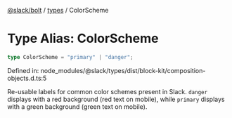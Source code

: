 [@slack/bolt](../../../../index.md) / [types](../index.md) / ColorScheme

# Type Alias: ColorScheme

```ts
type ColorScheme = "primary" | "danger";
```

Defined in: node\_modules/@slack/types/dist/block-kit/composition-objects.d.ts:5

Re-usable labels for common color schemes present in Slack. `danger` displays with a red background (red text on
mobile), while `primary` displays with a green background (green text on mobile).
